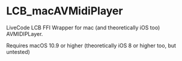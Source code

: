 # LCB_macAVMidiPlayer
LiveCode LCB FFI Wrapper for mac (and theoretically iOS too) AVMIDIPLayer.

Requires macOS 10.9 or higher (theoretically iOS 8 or higher too, but untested)
